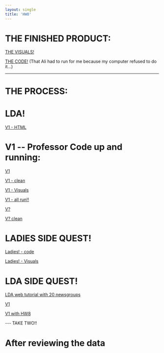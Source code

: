 ```yaml
---
layout: single
title: 'HW8'
---
```


# THE FINISHED PRODUCT:

[THE VISUALS!](https://danielcaraway.github.io/html/HW8_V3_all.html)

[THE CODE!](https://danielcaraway.github.io/html/HW8_V3.html)
(That Ali had to run for me because my computer refused to do it...)

---

# THE PROCESS:

# LDA!

[V1 - HTML](https://danielcaraway.github.io/html/lda.html)

# V1 -- Professor Code up and running:

[V1](https://danielcaraway.github.io/html/HW8.html)

[V1 - clean](https://danielcaraway.github.io/html/HW8_clean.html)

[V1 - Visuals](https://danielcaraway.github.io/html/HW8_lda.html)

[V1 - all run!!](https://danielcaraway.github.io/html/HW8_i2.html)

[V?](https://danielcaraway.github.io/html/HW8_i3.html)

[V? clean](https://danielcaraway.github.io/html/HW8_clean_i3.html)

# LADIES SIDE QUEST!

[Ladies! - code](https://danielcaraway.github.io/html/HW8_ladies.html)

[Ladies! - Visuals](https://danielcaraway.github.io/html/HW8_lda_ladies.html)

# LDA SIDE QUEST!

[LDA web tutorial with 20 newsgroups](https://danielcaraway.github.io/html/LDA_web_tutorial_clean.html)

[V1](https://danielcaraway.github.io/html/LDA_web_tutorial_clean_i1.html)

[V1 with HW8](https://danielcaraway.github.io/html/LDA_web_tutorial_clean_HW8.html)

--- TAKE TWO!!

# After reviewing the data 
